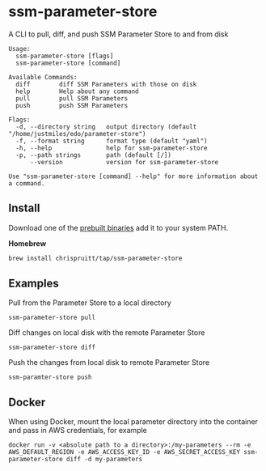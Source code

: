 # ssm-parameter-store

A CLI to pull, diff, and push SSM Parameter Store to and from disk

    Usage:
      ssm-parameter-store [flags]
      ssm-parameter-store [command]

    Available Commands:
      diff        diff SSM Parameters with those on disk
      help        Help about any command
      pull        pull SSM Parameters
      push        push SSM Parameters

    Flags:
      -d, --directory string   output directory (default "/home/justmiles/edo/parameter-store")
      -f, --format string      format type (default "yaml")
      -h, --help               help for ssm-parameter-store
      -p, --path strings       path (default [/])
          --version            version for ssm-parameter-store

    Use "ssm-parameter-store [command] --help" for more information about a command.

## Install

Download one of the [prebuilt binaries](https://github.com/justmiles/ssm-parameter-store/releases) add it to your system PATH.

**Homebrew**

```bash
brew install chrispruitt/tap/ssm-parameter-store
```

## Examples

Pull from the Parameter Store to a local directory

    ssm-parameter-store pull

Diff changes on local disk with the remote Parameter Store

    ssm-parameter-store diff

Push the changes from local disk to remote Parameter Store

    ssm-paramter-store push

## Docker

When using Docker, mount the local parameter directory into the container and pass in AWS credentials, for example

    docker run -v <absolute path to a directory>:/my-parameters --rm -e AWS_DEFAULT_REGION -e AWS_ACCESS_KEY_ID -e AWS_SECRET_ACCESS_KEY ssm-parameter-store diff -d my-parameters
